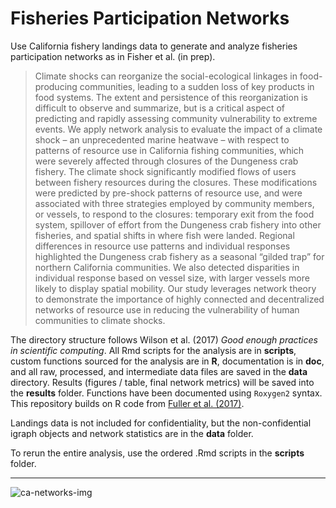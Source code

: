 # Fisheries Participation Networks

Use California fishery landings data to generate and analyze fisheries participation networks as in Fisher et al. (in prep). 

> Climate shocks can reorganize the social-ecological linkages in food-producing communities, leading to a sudden loss of key products in food systems. The extent and persistence of this reorganization is difficult to observe and summarize, but is a critical aspect of predicting and rapidly assessing community vulnerability to extreme events. We apply network analysis to evaluate the impact of a climate shock – an unprecedented marine heatwave – with respect to patterns of resource use in California fishing communities, which were severely affected through closures of the Dungeness crab fishery. The climate shock significantly modified flows of users between fishery resources during the closures. These modifications were predicted by pre-shock patterns of resource use, and were associated with three strategies employed by community members, or vessels, to respond to the closures: temporary exit from the food system, spillover of effort from the Dungeness crab fishery into other fisheries, and spatial shifts in where fish were landed. Regional differences in resource use patterns and individual responses highlighted the Dungeness crab fishery as a seasonal “gilded trap” for northern California communities. We also detected disparities in individual response based on vessel size, with larger vessels more likely to display spatial mobility. Our study leverages network theory to demonstrate the importance of highly connected and decentralized networks of resource use in reducing the vulnerability of human communities to climate shocks. 


The directory structure follows Wilson et al. (2017) *Good enough practices in scientific computing*. All Rmd scripts for the analysis are in **scripts**, custom functions sourced for the analysis are in **R**,  documentation is in **doc**, and all raw, processed, and intermediate data files are saved in the **data** directory. Results (figures / table, final network metrics) will be saved into the **results** folder. Functions have been documented using `Roxygen2` syntax. This repository builds on R code from [Fuller et al. (2017)](https://doi.org/10.1093/icesjms/fsx128).

Landings data is not included for confidentiality, but the non-confidential igraph objects and network statistics are in the **data** folder.

To rerun the entire analysis, use the ordered .Rmd scripts in the **scripts** folder.

---

![ca-networks-img](https://github.com/mfisher5/ParticipationNetworks/blob/master/results/figures/fig1/example_network.png?raw=true)




